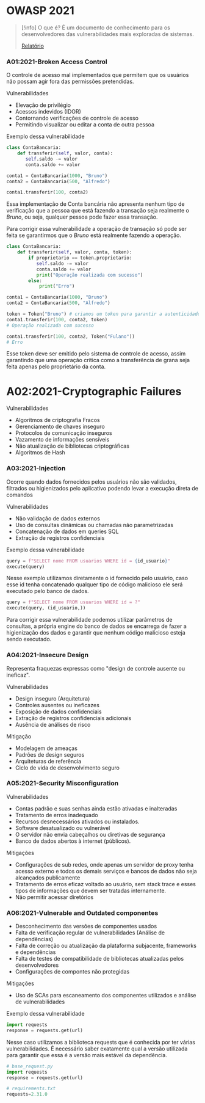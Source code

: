 # OWASP 2021

> [!info] O que é?
> É um documento de conhecimento para os desenvolvedores das vulnerabilidades mais exploradas de sistemas.
> 
> [Relatório](https://owasp.org/www-project-top-ten/)

### A01:2021-Broken Access Control

O controle de acesso mal implementados que permitem que os usuários não possam agir fora das permissões pretendidas.

Vulnerabilidades
- Elevação de privilégio
- Acessos indevidos (IDOR)
- Contornando verificações de controle de acesso
- Permitindo visualizar ou editar a conta de outra pessoa

Exemplo dessa vulnerabilidade

```python
class ContaBancaria:
	def transferir(self, valor, conta):
	   self.saldo -= valor
	   conta.saldo += valor

conta1 = ContaBancaria(1000, "Bruno")
conta2 = ContaBancaria(500, "Alfredo")

conta1.transferir(100, conta2)
```

Essa implementação de Conta bancária não apresenta nenhum tipo de verificação que a pessoa que está fazendo a transação seja realmente o *Bruno*, ou seja, qualquer pessoa pode fazer essa transação.

Para corrigir essa vulnerabilidade a operação de transação só pode ser feita se garantirmos que o *Bruno* está realmente fazendo a operação.

```python
class ContaBancaria:
	def transferir(self, valor, conta, token):
		if proprietario == token.proprietario:
		   self.saldo -= valor
		   conta.saldo += valor
		   print("Operação realizada com sucesso")
		else:
			print("Erro")

conta1 = ContaBancaria(1000, "Bruno")
conta2 = ContaBancaria(500, "Alfredo")

token = Token("Bruno") # criamos um token para garantir a autenticidade da operação
conta1.transferir(100, conta2, token)
# Operação realizada com sucesso

conta1.transferir(100, conta2, Token("Fulano"))
# Erro
```

Esse token deve ser emitido pelo sistema de controle de acesso, assim garantindo que uma operação crítica como a transferência de grana seja feita apenas pelo proprietário da conta.

# A02:2021-Cryptographic Failures

Vulnerabilidades

- Algoritmos de criptografia Fracos
- Gerenciamento de chaves inseguro
- Protocolos de comunicação inseguros
- Vazamento de informações sensíveis
- Não atualização de bibliotecas criptográficas
- Algoritmos de Hash

### A03:2021-Injection

Ocorre quando dados fornecidos pelos usuários não são validados, filtrados ou higienizados pelo aplicativo podendo levar a execução direta de comandos

Vulnerabilidades

- Não validação de dados externos
- Uso de consultas dinâmicas ou chamadas não parametrizadas
- Concatenação de dados em queries SQL
- Extração de registros confidenciais

Exemplo dessa vulnerabilidade

```python
query = f"SELECT nome FROM usuarios WHERE id = {id_usuario}"
execute(query)
```

Nesse exemplo utilizamos diretamente o id fornecido pelo usuário, caso esse id tenha concatenado qualquer tipo de código malicioso ele será executado pelo banco de dados.


```python
query = f"SELECT nome FROM usuarios WHERE id = ?"
execute(query, (id_usuario,))
```

Para corrigir essa vulnerabilidade podemos utilizar parâmetros de consultas, a própria engine do banco de dados se encarrega de fazer a higienização dos dados e garantir que nenhum código malicioso esteja sendo executado.

### A04:2021-Insecure Design

Representa fraquezas expressas como "design de controle ausente ou ineficaz".

Vulnerabilidades

- Design inseguro (Arquitetura)
- Controles ausentes ou ineficazes
- Exposição de dados confidenciais
- Extração de registros confidenciais adicionais
- Ausência de análises de risco

Mitigação

- Modelagem de ameaças
- Padrões de design seguros
- Arquiteturas de referência
- Ciclo de vida de desenvolvimento seguro

### A05:2021-Security Misconfiguration

Vulnerabilidades

- Contas padrão e suas senhas ainda estão ativadas e inalteradas
- Tratamento de erros inadequado
- Recursos desnecessários ativados ou instalados.
- Software desatualizado ou vulnerável
- O servidor não envia cabeçalhos ou diretivas de segurança
- Banco de dados abertos à internet (públicos).

Mitigações

- Configurações de sub redes, onde apenas um servidor de proxy tenha acesso externo e todos os demais serviços e bancos de dados não seja alcançados publicamente
- Tratamento de erros eficaz voltado ao usuário, sem stack trace e esses tipos de informações que devem ser tratadas internamente.
- Não permitir acessar diretórios

### A06:2021-Vulnerable and Outdated componentes

- Desconhecimento das versões de componentes usados
- Falta de verificação regular de vulnerabilidades (Análise de dependências)
- Falta de correção ou atualização da plataforma subjacente, frameworks e dependências
- Falta de testes de compatibilidade de bibliotecas atualizadas pelos desenvolvedores
- Configurações de compontes não protegidas

Mitigações

- Uso de SCAs para escaneamento dos componentes utilizados e análise de vulnerabilidades

Exemplo dessa vulnerabilidade

```python
import requests
response = requests.get(url)
```

Nesse caso utilizamos a biblioteca requests que é conhecida por ter várias vulnerabilidades. É necessário saber exatamente qual a versão utilizada para garantir que essa é a versão mais estável da dependência.

```python
# base_request.py
import requests
response = requests.get(url)

# requirements.txt
requests=2.31.0
```